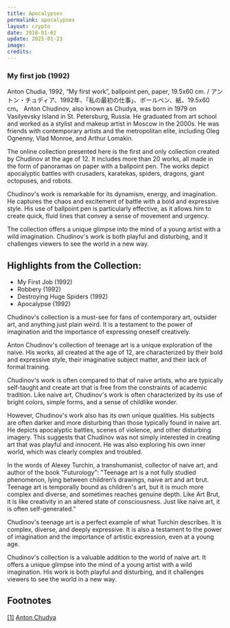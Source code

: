 ```yaml
---
title: Apocalypses
permalink: apocalypses
layout: crypto
date: 2018-01-02
update: 2025-01-23
image:
credits:
---
```


### My first job (1992)

Anton Chudia, 1992, “My first work”, ballpoint pen, paper, 19.5x60 cm. / アントン・チュディア、1992年、「私の最初の仕事」、ボールペン、紙、19.5x60 cm。
Anton Chudinov, also known as Chudya, was born in 1979 on Vasilyevsky Island in St. Petersburg, Russia. He graduated from art school and worked as a stylist and makeup artist in Moscow in the 2000s. He was friends with contemporary artists and the metropolitan elite, including Oleg Ognenny, Vlad Monroe, and Arthur Lomakin.

The online collection presented here is the first and only collection created by Chudinov at the age of 12. It includes more than 20 works, all made in the form of panoramas on paper with a ballpoint pen. The works depict apocalyptic battles with crusaders, karatekas, spiders, dragons, giant octopuses, and robots.

Chudinov's work is remarkable for its dynamism, energy, and imagination. He captures the chaos and excitement of battle with a bold and expressive style. His use of ballpoint pen is particularly effective, as it allows him to create quick, fluid lines that convey a sense of movement and urgency.

The collection offers a unique glimpse into the mind of a young artist with a wild imagination. Chudinov's work is both playful and disturbing, and it challenges viewers to see the world in a new way.

## Highlights from the Collection:

+ My First Job (1992)
+ Robbery (1992)
+ Destroying Huge Spiders (1992)
+ Apocalypse (1992)

Chudinov's collection is a must-see for fans of contemporary art, outsider art, and anything just plain weird. It is a testament to the power of imagination and the importance of expressing oneself creatively.

Anton Chudinov's collection of teenage art is a unique exploration of the naive. His works, all created at the age of 12, are characterized by their bold and expressive style, their imaginative subject matter, and their lack of formal training.

Chudinov's work is often compared to that of naive artists, who are typically self-taught and create art that is free from the constraints of academic tradition. Like naive art, Chudinov's work is often characterized by its use of bright colors, simple forms, and a sense of childlike wonder.

However, Chudinov's work also has its own unique qualities. His subjects are often darker and more disturbing than those typically found in naive art. He depicts apocalyptic battles, scenes of violence, and other disturbing imagery. This suggests that Chudinov was not simply interested in creating art that was playful and innocent. He was also exploring his own inner world, which was clearly complex and troubled.

In the words of Alexey Turchin, a transhumanist, collector of naive art, and author of the book "Futurology": "Teenage art is a not fully studied phenomenon, lying between children’s drawings, naive art and art brut. Teenage art is temporally bound as children's art, but it is much more complex and diverse, and sometimes reaches genuine depth. Like Art Brut, it is like creativity in an altered state of consciousness. Just like naive art, it is often self-generated."

Chudinov's teenage art is a perfect example of what Turchin describes. It is complex, diverse, and deeply expressive. It is also a testament to the power of imagination and the importance of artistic expression, even at a young age.

Chudinov's collection is a valuable addition to the world of naive art. It offers a unique glimpse into the mind of a young artist with a wild imagination. His work is both playful and disturbing, and it challenges viewers to see the world in a new way.

## Footnotes

[[1]](#a1) <span id="f1"></span> [Anton Chudya](https://anton-chudya.tilda.ws/)
